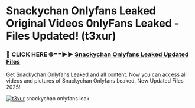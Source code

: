 # Snackychan Onlyfans Leaked Original Videos 0nlyFans Leaked - Files Updated! (t3xur)

<h3>🔴 CLICK HERE 🌐==►► <a href="https://tinyurl.com/2jnfzry5" rel="nofollow">Snackychan Onlyfans Leaked Updated Files</a></h3>

Get Snackychan Onlyfans Leaked and all content. Now you can access all videos and pictures of Snackychan Onlyfans Leaked. New Updated Files 2025!

[![t3xur](https://i.imgur.com/GyGTBgg.gif)](https://tinyurl.com/2jnfzry5)
snackychan onlyfans leak